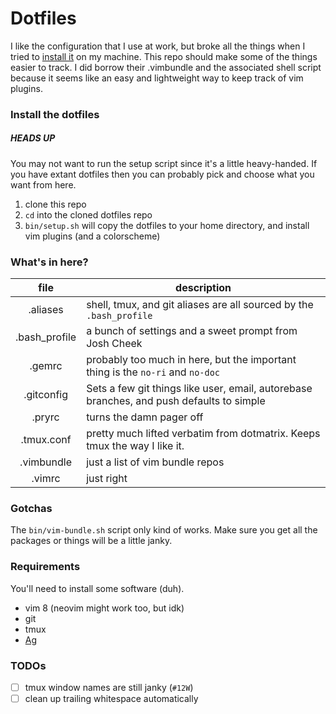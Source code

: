 # Dotfiles

I like the configuration that I use at work, but broke all the things when I tried to [install it](https://github.com/hashrocket/dotmatrix) on my machine.
This repo should make some of the things easier to track.
I did borrow their .vimbundle and the associated shell script because it seems like an easy and lightweight way to keep track of vim plugins.

### Install the dotfiles

##### HEADS UP

You may not want to run the setup script since it's a little heavy-handed. If you have extant dotfiles then you can probably pick and choose what you want from here.

1. clone this repo
1. `cd` into the cloned dotfiles repo
1. `bin/setup.sh` will copy the dotfiles to your home directory, and install vim plugins (and a colorscheme)

### What's in here?

| file          | description   |
|:-------------:|---------------|
| .aliases      | shell, tmux, and git aliases are all sourced by the `.bash_profile` |
| .bash_profile | a bunch of settings and a sweet prompt from Josh Cheek |
| .gemrc        | probably too much in here, but the important thing is the `no-ri` and `no-doc` |
| .gitconfig    | Sets a few git things like user, email, autorebase branches, and push defaults to simple |
| .pryrc        | turns the damn pager off |
| .tmux.conf    | pretty much lifted verbatim from dotmatrix. Keeps tmux the way I like it. |
| .vimbundle    | just a list of vim bundle repos |
| .vimrc        | just right |

### Gotchas

The `bin/vim-bundle.sh` script only kind of works.
Make sure you get all the packages or things will be a little janky.

### Requirements

You'll need to install some software (duh).

* vim 8 (neovim might work too, but idk)
* git
* tmux
* [Ag](https://github.com/ggreer/the_silver_searcher)


### TODOs

- [ ] tmux window names are still janky (`#12W`)
- [ ] clean up trailing whitespace automatically
